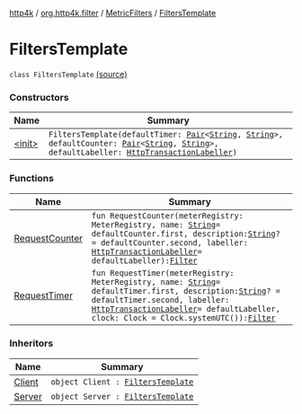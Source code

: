 [http4k](../../../index.md) / [org.http4k.filter](../../index.md) / [MetricFilters](../index.md) / [FiltersTemplate](./index.md)

# FiltersTemplate

`class FiltersTemplate` [(source)](https://github.com/http4k/http4k/blob/master/http4k-metrics-micrometer/src/main/kotlin/org/http4k/filter/MetricFilters.kt#L11)

### Constructors

| Name | Summary |
|---|---|
| [&lt;init&gt;](-init-.md) | `FiltersTemplate(defaultTimer: `[`Pair`](https://kotlinlang.org/api/latest/jvm/stdlib/kotlin/-pair/index.html)`<`[`String`](https://kotlinlang.org/api/latest/jvm/stdlib/kotlin/-string/index.html)`, `[`String`](https://kotlinlang.org/api/latest/jvm/stdlib/kotlin/-string/index.html)`>, defaultCounter: `[`Pair`](https://kotlinlang.org/api/latest/jvm/stdlib/kotlin/-pair/index.html)`<`[`String`](https://kotlinlang.org/api/latest/jvm/stdlib/kotlin/-string/index.html)`, `[`String`](https://kotlinlang.org/api/latest/jvm/stdlib/kotlin/-string/index.html)`>, defaultLabeller: `[`HttpTransactionLabeller`](../../-http-transaction-labeller.md)`)` |

### Functions

| Name | Summary |
|---|---|
| [RequestCounter](-request-counter.md) | `fun RequestCounter(meterRegistry: MeterRegistry, name: `[`String`](https://kotlinlang.org/api/latest/jvm/stdlib/kotlin/-string/index.html)` = defaultCounter.first, description: `[`String`](https://kotlinlang.org/api/latest/jvm/stdlib/kotlin/-string/index.html)`? = defaultCounter.second, labeller: `[`HttpTransactionLabeller`](../../-http-transaction-labeller.md)` = defaultLabeller): `[`Filter`](../../../org.http4k.core/-filter/index.md) |
| [RequestTimer](-request-timer.md) | `fun RequestTimer(meterRegistry: MeterRegistry, name: `[`String`](https://kotlinlang.org/api/latest/jvm/stdlib/kotlin/-string/index.html)` = defaultTimer.first, description: `[`String`](https://kotlinlang.org/api/latest/jvm/stdlib/kotlin/-string/index.html)`? = defaultTimer.second, labeller: `[`HttpTransactionLabeller`](../../-http-transaction-labeller.md)` = defaultLabeller, clock: Clock = Clock.systemUTC()): `[`Filter`](../../../org.http4k.core/-filter/index.md) |

### Inheritors

| Name | Summary |
|---|---|
| [Client](../-client.md) | `object Client : `[`FiltersTemplate`](./index.md) |
| [Server](../-server.md) | `object Server : `[`FiltersTemplate`](./index.md) |
